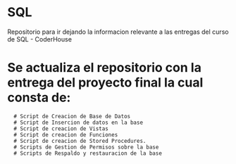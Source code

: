 # SQL

Repositorio para ir dejando la informacion relevante a las entregas del curso de SQL - CoderHouse

# Se actualiza el repositorio con la entrega del proyecto final la cual consta de:

      # Script de Creacion de Base de Datos
      # Script de Insercion de datos en la base
      # Script de creacion de Vistas
      # Script de creacion de Funciones
      # Script de creacion de Stored Procedures.
      # Scripts de Gestion de Permisos sobre la base
      # Scripts de Respaldo y restauracion de la base


  
